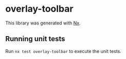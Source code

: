 # overlay-toolbar

This library was generated with [Nx](https://nx.dev).

## Running unit tests

Run `nx test overlay-toolbar` to execute the unit tests.
